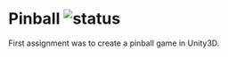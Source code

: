 # Pinball ![status](https://img.shields.io/badge/status-inactive-red.svg)
First assignment was to create a pinball game in Unity3D.
